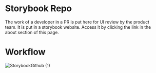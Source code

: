# Storybook Repo
The work of a developer in a PR is put here for UI review by the product team. It is put in a storybook website. Access it by clicking the link in the about section of this page.

# Workflow
![StorybookGithub (1)](https://user-images.githubusercontent.com/52435643/109898359-ae071280-7cc6-11eb-9900-bd324c110536.png)


